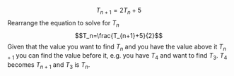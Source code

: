 $$T_{n+1} = 2T_n+5$$
Rearrange the equation to solve for $T_n$
$$T_n=\frac{T_{n+1}+5}{2}$$
Given that the value you want to find $T_{n}$ and you have the value above it $T_{n+1}$ you can find the value before it, e.g. you have $T_4$ and want to find $T_3$. $T_4$ becomes $T_{n+1}$ and $T_3$ is $T_{n}$.